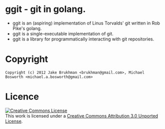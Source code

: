 # ggit - git in golang.

* ggit is an (aspiring) implementation of Linus Torvalds' git written in Rob Pike's golang.
* ggit is a single-executable implementation of git.
* ggit is a library for programmatically interacting with git repositories.

# Copyright

    Copyright (c) 2012 Jake Brukhman <brukhman@gmail.com>, Michael Bosworth <michael.a.bosworth@gmail.com>


# Licence

<a rel="license" href="http://creativecommons.org/licenses/by/3.0/deed.en_US"><img alt="Creative Commons License" style="border-width:0" src="http://i.creativecommons.org/l/by/3.0/88x31.png" /></a><br />This work is licensed under a <a rel="license" href="http://creativecommons.org/licenses/by/3.0/deed.en_US">Creative Commons Attribution 3.0 Unported License</a>.